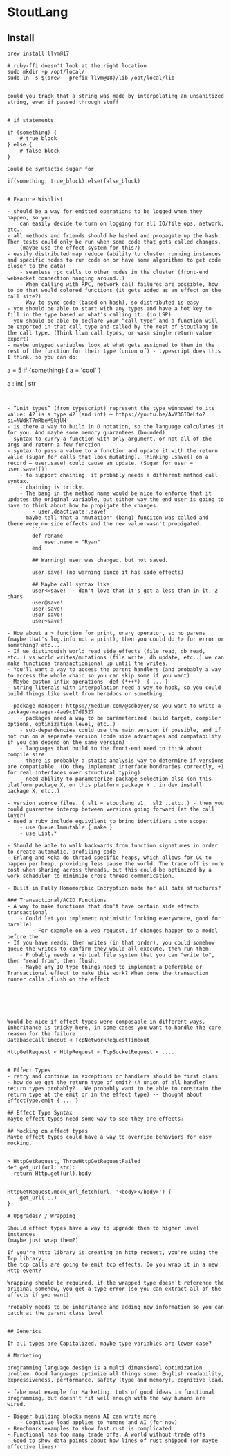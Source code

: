 # StoutLang

## Install

```
brew install llvm@17

# ruby-ffi doesn't look at the right location
sudo mkdir -p /opt/local/
sudo ln -s $(brew --prefix llvm@18)/lib /opt/local/lib


could you track that a string was made by interpolating an unsanitized string, even if passed through stuff


# if statements

if (something) {
    # true block
} else {
    # false block
}

Could be syntactic sugar for

if(something, true_block).else(false_block)


# Feature Wishlist

- should be a way for emitted operations to be logged when they happen, so you
    can easily decide to turn on logging for all IO/file ops, network, etc..
- all methods and friends should be hashed and propagate up the hash. Then tests could only be run when some code that gets called changes.
    (maybe use the effect system for this?)
- easily distributed map reduce (ability to cluster running instances and specific nodes to run code on or have some algorithms to get code closer to the data)
    - seamless rpc calls to other nodes in the cluster (front-end websocket connection hanging around..)
    - When calling with RPC, network call failures are possible, how to do that would colored functions (it gets added as an effect on the call site?)
    - Way to sync code (based on hash), so distributed is easy
- you should be able to start with any types and have a hot key to fill in the type based on what’s calling it. (in LSP)
- you should be able to declare your “call type” and a function will be exported in that call type and called by the rest of Stoutlang in the call type. (Think llvm call types, or wasm single return value export)
- maybe untyped variables look at what gets assigned to them in the rest of the function for their type (union of) - typescript does this I think, so you can do:
```
a = 5
if {something} {
    a = 'cool'
}

a : int | str
```\


- “Unit types” (from typescript) represent the type winnowed to its value: 42 is a type 42 (and int) — https://youtu.be/AvV3GIDeLfo?si=NWdkT7mRbeM9kjUH
- is there a way to build in O notation, so the language calculates it for you. And maybe some memory guarantees (bounded)
- syntax to curry a function with only argument, or not all of the args and return a few function
- syntax to pass a value to a function and update it with the return value (sugar for calls that look mutating). Thinking .save() on a record — user.save! could cause an update. (Sugar for user = user.save!())
    - to support chaining, it probably needs a different method call syntax.
    - chaining is tricky.
    - The bang in the method name would be nice to enforce that it updates the original variable, but either way the end user is going to have to think about how to propigate the changes.
        - user.deactivate!.save!
    - maybe tell that a "mutation" (bang) funciton was called and there were no side effects and the new value wasn't propigated.
        ```
        def rename
            user.name = "Ryan"
        end

        ## Warning! user was changed, but not saved.

        user.save! (no warning since it has side effects)

        ## Maybe call syntax like:
        user<=save! -- don't love that it's got a less than in it, 2 chars
        user@save!
        user:save!
        user'save!
        user~save!

- How about a > function for print, unary operator, so no parens (maybe that's log.info not a print), then you could do !> for error or something? etc...
- If we distinguish world read side effects (file read, db read, etc..) vs world writes/mutations (file write, db update, etc..) we can make functions transactionional up until the writes.
- You'll want a way to access the parent handlers (and probably a way to access the whole chain so you can skip some if you want)
- Maybe custom infix operations  def (*++*)  { ... }
- String literals with interpolation need a way to hook, so you could build things like svelt from heredocs or something.

- package manager: https://medium.com/@sdboyer/so-you-want-to-write-a-package-manager-4ae9c17d9527
    - packages need a way to be parameterized (build target, compiler options, optimization level, etc..)
    - sub-dependencies could use the main version if possible, and if not run on a seperate version (code size advantages and compatability if you can depend on the same version)
    - languages that build to the front-end need to think about compile size
    - there is probably a static analysis way to determine if versions are compatiable. (Do they implement interface bondraries correctly, +1 for real interfaces over structural typing)
    - need ability to parameterize package selection also (on this platform package X, on this platform package Y.. in dev install package X, etc..)

- version source files. (.sl1 = stoutlang v1, .sl2 ..etc..) - then you could guarentee interop between versions going forward (at the call layer)
- need a ruby include equivilent to bring identifiers into scope:
    - use Queue.Immutable.{ make }
    - use List.*

- Should be able to walk backwards from function signatures in order to create automatic, profiling code
- Erlang and Koka do thread specific heaps, which allows for GC to happen per heap, providing less pause the world. The trade off is more cost when sharing across threads, but this could be optimized by a work scheduler to minimize cross thread communication.

- Built in Fully Homomorphic Encryption mode for all data structures?

### Transactional/ACID Functions
- A way to make functions that don't have certain side effects transactional
    - Could let you implement optimistic locking everywhere, good for parallel
        - For example on a web request, if changes happen to a model before the 
- If you have reads, then writes (in that order), you could somehow queue the writes to confirm they would all execute, then run them.
    - Probably needs a virtual file system that you can "write to", then "read from", then flush.
    - Maybe any IO type things need to implement a Deferable or Transactional effect to make this work? When done the transaction runner calls .flush on the effect






Would be nice if effect types were composable in different ways. Inheritance is tricky here, in some cases you want to handle the core reason for the failure 
DatabaseCallTimeout < TcpNetworkRequestTimeout

HttpGetRequest < HttpRequest < TcpSocketRequest < ....


# Effect Types
- retry and continue in exceptions or handlers should be first class
- how do we get the return type of emit? (A union of all handler return types probably?.. We probably want to be able to constrain the return type at the emit or in the effect type) -- thought about EffectType.emit { ... }

## Effect Type Syntax
maybe effect types need some way to see they are effects?

## Mocking on effect types
Maybe effect types could have a way to override behaviors for easy mocking.


> HttpGetRequest, ThrowHttpGetRequestFailed
def get_url(url: str):
  return Http.get(url).body


HttpGetRequest.mock_url_fetch(url, '<body></body>') {
    get_url(...)
}

# Upgrades? / Wrapping

Should effect types have a way to upgrade them to higher level instances
(maybe just wrap them?)

If you're http library is creating an http request, you're using the Tcp library,
the tcp calls are going to emit tcp effects. Do you wrap it in a new Http event?

Wrapping should be required, if the wrapped type doesn't reference the original somehow, you get a type error (so you can extract all of the effects if you want)

Probably needs to be inheritance and adding new information so you can catch at the parent class level


## Generics

If all types are Capitalized, maybe type variables are lower case?

# Marketing

programming language design is a multi dimensional optimization problem. Good languages optimize all things some: English readability, expressiveness, performance, safety (type and memory), cognitive load.

- fake meat example for Marketing. Lots of good ideas in functional programming, but doesn't fit well enough with the way humans are wired.

- Bigger building blocks means AI can write more
    - Cognitive load applies to humans and AI (for now)
- Benchmark examples to show fast rust is complicated
- Functional has too many trade offs. A world without trade offs
- Good to show data points about how lines of rust shipped (or maybe effective lines)